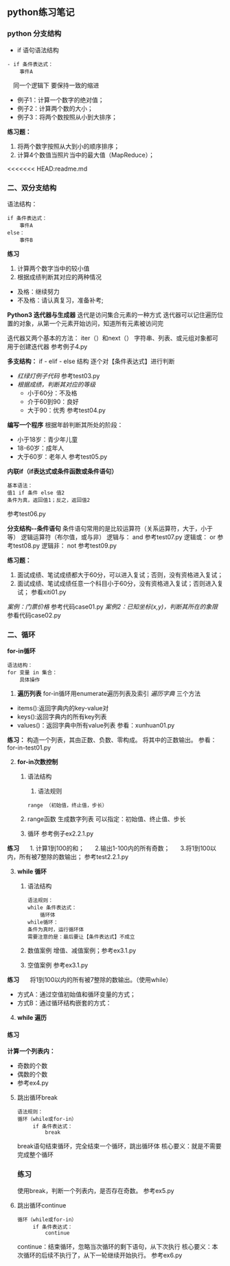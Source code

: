 ## python练习笔记

### python   分支结构

- if   语句语法结构
```
- if 条件表达式：
    事件A
```
&ensp;&ensp;同一个逻辑下   要保持一致的缩进
- 例子1：计算一个数字的绝对值；
- 例子2：计算两个数的大小；
- 例子3：将两个数按照从小到大排序；

**练习题：**
1. 将两个数字按照从大到小的顺序排序；
2. 计算4个数值当照片当中的最大值（MapReduce）；

<<<<<<< HEAD:readme.md

### 二、双分支结构
语法结构：
```
if 条件表达式：
    事件A
else：
    事件B
```
**练习**
1. 计算两个数字当中的较小值
2. 根据成绩判断其对应的两种情况
- 及格：继续努力
- 不及格：请认真复习，准备补考;
  
**Python3 迭代器与生成器**
迭代是访问集合元素的一种方式
迭代器可以记住遍历位置的对象，从第一个元素开始访问，知道所有元素被访问完

迭代器又两个基本的方法：
iter（）和next（）
字符串、列表、或元组对象都可用于创建迭代器
参考例子4.py

**多支结构：**
if - elif - else 结构
逐个对【条件表达式】进行判断
- *红绿灯例子代码*
参考test03.py
- *根据成绩，判断其对应的等级*
    - 小于60分：不及格
    - 介于60到90：良好
    - 大于90：优秀
参考test04.py

**编写一个程序**
根据年龄判断其所处的阶段：
- 小于18岁：青少年儿童
- 18-60岁：成年人
- 大于60岁：老年人
参考test05.py


**内联if（if表达式或条件函数或条件语句）**
```
基本语法：
值1 if 条件 else 值2
条件为真，返回值1；反之，返回值2
```
参考test06.py

**分支结构--条件语句**
条件语句常用的是比较运算符（关系运算符，大于，小于等）
逻辑运算符（布尔值，或与非）
逻辑与：
and
参考test07.py
逻辑或：
or
参考test08.py
逻辑非：
not
参考test09.py

**练习题：**
1. 面试成绩、笔试成绩都大于60分，可以进入复试；否则，没有资格进入复试；
2. 面试成绩、笔试成绩任意一个科目小于60分，没有资格进入复试；否则进入复试；
参看xiti01.py

*案例：门票价格*
参考代码case01.py
*案例2：已知坐标(x,y)，判断其所在的象限*
参看代码case02.py

### 二、循环
**for-in循环**
```
语法结构：
for 变量 in 集合：
    具体操作
```
1. **遍历列表**
for-in循环用enumerate遍历列表及索引
 *遍历字典*
 三个方法
-  items():返回字典内的key-value对
 - keys():返回字典内的所有key列表
- values()：返回字典中所有value列表
 参看：xunhuan01.py

**练习：**
构造一个列表，其由正数、负数、零构成。
将其中的正数输出。
参看：for-in-test01.py

2. **for-in次数控制**
    1. 语法结构
       1. 语法规则
        ```
        range （初始值，终止值，步长）
        ```
    
    2. range函数
        生成数字列表
        可以指定：初始值、终止值、步长
        
    3. 循环
        参考例子ex2.2.1.py

**练习**
&ensp;&ensp;&ensp;1. 计算1到100的和；
&ensp;&ensp;&ensp;2.输出1-100内的所有奇数；
&ensp;&ensp;&ensp;3.将1到100以内，所有被7整除的数输出；
参考test2.2.1.py

3. **while 循环**
    1. 语法结构
        ```
        语法规则：
        while 条件表达式：
            循环体
        while循环：
        条件为真时，运行循环体
        需要注意的是：最后要让【条件表达式】不成立 
        ```
      
    2. 数值案例
          增值、减值案例；参考ex3.1.py
    3. 空值案例
        参考ex3.1.py

**练习**
&ensp;&ensp;&ensp;将1到100以内的所有被7整除的数输出。（使用while）

- 方式A：通过空值初始值和循环变量的方式；
- 方式B：通过循环结构嵌套的方式：
  


4. **while 遍历**
#### 练习
**计算一个列表内：**
- 奇数的个数
- 偶数的个数
- 参考ex4.py

5. 跳出循环break
   ```
   语法规则：
   循环（while或for-in）
        if 条件表达式：
            break
   ```
   break语句结束循环，完全结束一个循环，跳出循环体
   核心要义：就是不需要完成整个循环
   ### 练习 
   使用break，判断一个列表内，是否存在奇数。
   参考ex5.py

6. 跳出循环continue
   ```
   循环（while或for-in）
        if 条件表达式：
            continue
   ```
   continue：结束循环，忽略当次循环的剩下语句，从下次执行
   核心要义：本次循环的后续不执行了，从下一轮继续开始执行。
   参考ex6.py